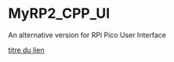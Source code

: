 # MyRP2_CPP_UI
An alternative version for RPi Pico User Interface

[titre du lien](https://github.com/xiansnn/MyRP2_CPP_UI)



